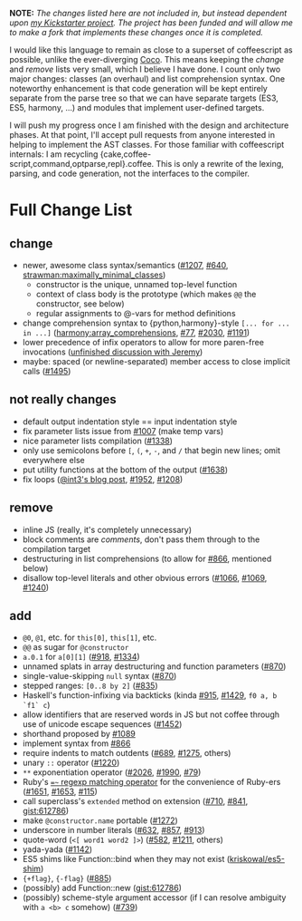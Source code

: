 **NOTE:** <em>The changes listed here are not included in, but instead
dependent upon [my Kickstarter project](http://www.kickstarter.com/projects/1182995593/make-a-better-coffeescript-compiler).
The project has been funded and will allow me to make a fork that implements
these changes once it is completed.</em>

I would like this language to remain as close to a superset of coffeescript as
possible, unlike the ever-diverging [Coco](https://github.com/satyr/coco). This
means keeping the *change* and *remove* lists very small, which I believe I
have done. I count only two major changes: classes (an overhaul) and list
comprehension syntax.  One noteworthy enhancement is that code generation will
be kept entirely separate from the parse tree so that we can have separate
targets (ES3, ES5, harmony, ...) and modules that implement user-defined
targets.

I will push my progress once I am finished with the design and architecture
phases. At that point, I'll accept pull requests from anyone interested in
helping to implement the AST classes. For those familiar with coffeescript
internals: I am recycling {cake,coffee-script,command,optparse,repl}.coffee.
This is only a rewrite of the lexing, parsing, and code generation, not the
interfaces to the compiler.

# Full Change List

## change
* newer, awesome class syntax/semantics ([#1207](https://github.com/jashkenas/coffee-script/issues/1207), [#640](https://github.com/jashkenas/coffee-script/issues/640#issuecomment-376129), [strawman:maximally_minimal_classes](http://wiki.ecmascript.org/doku.php?id=strawman:maximally_minimal_classes))
  * constructor is the unique, unnamed top-level function
  * context of class body is the prototype (which makes `@@` the constructor, see below)
  * regular assignments to @-vars for method definitions
* change comprehension syntax to {python,harmony}-style `[... for ... in ...]` ([harmony:array_comprehensions](http://wiki.ecmascript.org/doku.php?id=harmony:array_comprehensions), [#77](https://github.com/jashkenas/coffee-script/issues/77), [#2030](https://github.com/jashkenas/coffee-script/issues/2030), [#1191](https://github.com/jashkenas/coffee-script/issues/1191))
* lower precedence of infix operators to allow for more paren-free invocations ([unfinished discussion with Jeremy](http://irclogger.com/.coffeescript/2012-04-04#1333551786))
* maybe: spaced (or newline-separated) member access to close implicit calls ([#1495](https://github.com/jashkenas/coffee-script/issues/1495))

## not really changes
* default output indentation style == input indentation style
* fix parameter lists issue from [#1007](https://github.com/jashkenas/coffee-script/issues/1007) (make temp vars)
* nice parameter lists compilation ([#1338](https://github.com/jashkenas/coffee-script/issues/1338))
* only use semicolons before `[`, `(`, `+`, `-`, and `/` that begin new lines; omit everywhere else
* put utility functions at the bottom of the output ([#1638](https://github.com/jashkenas/coffee-script/issues/1638))
* fix loops ([@int3's blog post](http://discontinuously.com/2012/05/iteration-in-coffeescript/), [#1952](https://github.com/jashkenas/coffee-script/issues/1952), [#1208](https://github.com/jashkenas/coffee-script/issues/1208))

## remove
- inline JS (really, it's completely unnecessary)
- block comments are *comments*, don't pass them through to the compilation target
- destructuring in list comprehensions (to allow for [#866](https://github.com/jashkenas/coffee-script/issues/866), mentioned below)
- disallow top-level literals and other obvious errors ([#1066](https://github.com/jashkenas/coffee-script/issues/1066), [#1069](https://github.com/jashkenas/coffee-script/issues/1069), [#1240](https://github.com/jashkenas/coffee-script/issues/1240))

## add
+ `@0`, `@1`, etc. for `this[0]`, `this[1]`, etc.
+ `@@` as sugar for `@constructor`
+ `a.0.1` for `a[0][1]` ([#918](https://github.com/jashkenas/coffee-script/issues/918), [#1334](https://github.com/jashkenas/coffee-script/issues/1334))
+ unnamed splats in array destructuring and function parameters ([#870](https://github.com/jashkenas/coffee-script/issues/870))
+ single-value-skipping `null` syntax ([#870](https://github.com/jashkenas/coffee-script/issues/870))
+ stepped ranges: `[0..8 by 2]` ([#835](https://github.com/jashkenas/coffee-script/issues/835))
+ Haskell's function-infixing via backticks (kinda [#915](https://github.com/jashkenas/coffee-script/issues/915), [#1429](https://github.com/jashkenas/coffee-script/issues/1429), <code>f0 a, b \`f1\` c</code>)
+ allow identifiers that are reserved words in JS but not coffee through use of unicode escape sequences ([#1452](https://github.com/jashkenas/coffee-script/issues/1452))
+ shorthand proposed by [#1089](https://github.com/jashkenas/coffee-script/issues/1089)
+ implement syntax from [#866](https://github.com/jashkenas/coffee-script/issues/866)
+ require indents to match outdents ([#689](https://github.com/jashkenas/coffee-script/issues/689), [#1275](https://github.com/jashkenas/coffee-script/issues/1275), others)
+ unary `::` operator ([#1220](https://github.com/jashkenas/coffee-script/issues/1220))
+ `**` exponentiation operator ([#2026](https://github.com/jashkenas/coffee-script/issues/2026), [#1990](https://github.com/jashkenas/coffee-script/issues/1990), [#79](https://github.com/jashkenas/coffee-script/issues/79))
+ Ruby's [`=~` regexp matching operator](http://ruby-doc.org/core/classes/String.html#M001135) for the convenience of Ruby-ers ([#1651](https://github.com/jashkenas/coffee-script/issues/1651), [#1653](https://github.com/jashkenas/coffee-script/issues/1653), [#115](https://github.com/jashkenas/coffee-script/issues/115))
+ call superclass's `extended` method on extension ([#710](https://github.com/jashkenas/coffee-script/issues/710), [#841](https://github.com/jashkenas/coffee-script/issues/841#issuecomment-1300193), [gist:612786](https://gist.github.com/612786))
+ make `@constructor.name` portable ([#1272](https://github.com/jashkenas/coffee-script/pull/1272))
+ underscore in number literals ([#632](https://github.com/jashkenas/coffee-script/issues/632), [#857](https://github.com/jashkenas/coffee-script/issues/857), [#913](https://github.com/jashkenas/coffee-script/issues/913))
+ quote-word (`<[ word1 word2 ]>`) ([#582](https://github.com/jashkenas/coffee-script/issues/582), [#1211](https://github.com/jashkenas/coffee-script/issues/1211), others)
+ yada-yada ([#1142](https://github.com/jashkenas/coffee-script/issues/1142))
+ ES5 shims like Function::bind when they may not exist ([kriskowal/es5-shim](https://github.com/kriskowal/es5-shim))
+ `{+flag}`, `{-flag}` ([#885](https://github.com/jashkenas/coffee-script/issues/885))
+ (possibly) add Function::new ([gist:612786](https://gist.github.com/612786))
+ (possibly) scheme-style argument accessor (if I can resolve ambiguity with `a <b> c` somehow) ([#739](https://github.com/jashkenas/coffee-script/issues/739))
